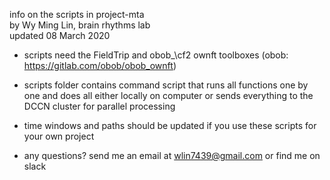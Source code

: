 info on the scripts in project-mta\
by Wy Ming Lin, brain rhythms lab\
updated 08 March 2020

- scripts need the FieldTrip and obob_\cf2 ownft toolboxes (obob: https://gitlab.com/obob/obob_ownft)
- scripts folder contains command script that runs all functions one by one and does all either locally on computer or sends everything to the DCCN cluster for parallel processing
- time windows and paths should be updated if you use these scripts for your own project


- any questions? send me an email at wlin7439@gmail.com or find me on slack
